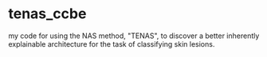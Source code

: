 # tenas_ccbe
my code for using the NAS method, "TENAS", to discover a better inherently explainable architecture for the task of classifying skin lesions.
